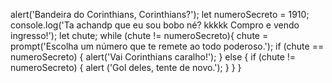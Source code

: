 alert('Bandeira do Corinthians, Corinthians?');
let numeroSecreto = 1910;
console.log('Ta achandp que eu sou bobo né? kkkkk Compro e vendo ingresso!');
let chute;
while (chute != numeroSecreto){
    chute = prompt('Escolha um número que te remete ao todo poderoso.');
    if (chute == numeroSecreto) {
        alert('Vai Corinthians caralho!');
    } else {
        if (chute != numeroSecreto) {
        alert ('Gol deles, tente de novo.');
        } 
    }
}
